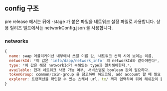 ## config 구조
pre release 에서는 뒤에 -stage 가 붙은 파일을 네트워크 설정 파일로 사용합니다.
상용 릴리즈 빌드에서는 networkConfig.json 을 사용합니다.

### networks
```js
{
  name: swap 어플리케이션 내부에서 쓰일 이름 값, 네트워크 선택 시에 보이는 이름,
  networkId: *이 값은 'info/dapp/network_info' 의 networkId와 같아야한다*,
  type: *이 값은 해당 networkId가 속해있는 type과 일치해야한다.*,
  available: 현재 네트워크 사용 가능 여부, 서비스별로 boolean 값이 필요하다.
  tokenGroup: common/coin-group 을 참고하여 하드코딩, add account 할 때 필요
  explorer: 트랜잭션을 확인할 수 있는 스캐너 url. tx/ 까지 입력하여 뒤에 해쉬값이 올 수 있도록 한다.
}
```